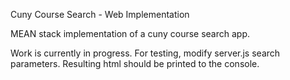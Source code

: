 Cuny Course Search - Web Implementation

MEAN stack implementation of a cuny course search app.

Work is currently in progress. For testing, modify server.js search parameters. Resulting html should be printed to the console.
